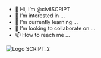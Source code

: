 - 👋 Hi, I’m @civilSCRIPT
- 👀 I’m interested in ...
- 🌱 I’m currently learning ...
- 💞️ I’m looking to collaborate on ...
- 📫 How to reach me ...

<!---
civilSCRIPT/civilSCRIPT is a ✨ special ✨ repository because its `README.md` (this file) appears on your GitHub profile.
You can click the Preview link to take a look at your changes.
--->



![Logo SCRIPT_2](https://github.com/civilSCRIPT/civilSCRIPT/assets/153018585/0e67688c-6b14-4a2a-9622-98ba149c6beb)
